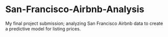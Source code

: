 # San-Francisco-Airbnb-Analysis
My final project submission; analyzing San Francisco Airbnb data to create a predictive model for listing prices.
